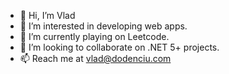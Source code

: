 - 👋 Hi, I’m Vlad
- 👀 I’m interested in developing web apps.
- 🌱 I’m currently playing on Leetcode.
- 💞️ I’m looking to collaborate on .NET 5+ projects.
- 📫 Reach me at vlad@dodenciu.com

<!---
dodenciu/dodenciu is a ✨ special ✨ repository because its `README.md` (this file) appears on your GitHub profile.
You can click the Preview link to take a look at your changes.
--->
